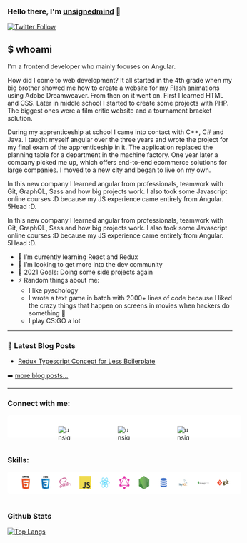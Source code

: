 ### Hello there, I'm [unsignedmind][website] 👋

[![Twitter Follow](https://img.shields.io/twitter/follow/unsignedmind?color=FF9900&logo=twitter&style=for-the-badge)](https://twitter.com/intent/follow?original_referer=https%3A%2F%2Fgithub.com%unsignedmind&screen_name=unsignedmind)

## \$ whoami

I'm a frontend developer who mainly focuses on Angular.

How did I come to web development? It all started in the 4th grade when my big brother showed me how to create a website for my Flash animations using Adobe Dreamweaver. From then on it went on. First I learned HTML and CSS. Later in middle school I started to create some projects with PHP. The biggest ones were a film critic website and a tournament bracket solution.

During my apprenticeship at school I came into contact with C++, C# and Java. I taught myself angular over the three years and wrote the project for my final exam of the apprenticeship in it. The application replaced the planning table for a department in the machine factory. One year later a company picked me up, which offers end-to-end ecommerce solutions for large companies. I moved to a new city and began to live on my own. 

In this new company I learned angular from professionals, teamwork with Git, GraphQL, Sass and how big projects work. I also took some Javascript online courses :D because my JS experience came entirely from Angular. 5Head :D.

In this new company I learned angular from professionals, teamwork with Git, GraphQL, Sass and how big projects work. I also took some Javascript online courses :D because my JS experience came entirely from Angular. 5Head :D.
- 🌱 I’m currently learning React and Redux
- 👯 I’m looking to get more into the dev community
- 🥅 2021 Goals: Doing some side projects again
- ⚡ Random things about me:
  - I like pyschology
  - I wrote a text game in batch with 2000+ lines of code because I liked the crazy things that happen on screens in movies when hackers do something 🤣
  - I play CS:GO a lot

---

### 📕 Latest Blog Posts

<!-- BLOG-POST-LIST:START -->
- [Redux Typescript Concept for Less Boilerplate](https://dev.to/unsignedmind/redux-typescritp-concept-reduce-boilerplate-44fk)
<!-- BLOG-POST-LIST:END -->

➡️ [more blog posts...][dev]

---

### Connect with me:

<div style="display: flex; justify-content: space-evenly; align-items: baseline; background-color: #fff; padding: 10px; width: 100%; height: 30px; border-radius: 5px;">

<div>

[<img align="left" alt="unsignedmind | Medium" src="https://www.flaticon.com/svg/static/icons/svg/2111/2111543.svg" height="30" width="30">][website]

</div>

<div>

[<img align="left" alt="unsignedmind | Twitter" height="30" width="30" src="https://cdn.jsdelivr.net/npm/simple-icons@v3/icons/twitter.svg" />][twitter]

</div>

<div>

[<img align="left" src="https://d2fltix0v2e0sb.cloudfront.net/dev-badge.svg" alt="unsignedmind's DEV Profile" height="30" width="30">][dev]

</div>
</div>

<br />

### Skills:

<div style="display: flex; justify-content: space-evenly; align-items: felx-start; background-color: #fff; padding: 10px; width: 100%; height: 30px; border-radius: 5px;">

<img align="left" alt="HTML5" width="26px" src="https://raw.githubusercontent.com/github/explore/80688e429a7d4ef2fca1e82350fe8e3517d3494d/topics/html/html.png" />

<img align="left" alt="CSS3" width="26px" src="https://raw.githubusercontent.com/github/explore/80688e429a7d4ef2fca1e82350fe8e3517d3494d/topics/css/css.png" />

<img align="left" alt="Sass" width="26px" src="https://raw.githubusercontent.com/github/explore/80688e429a7d4ef2fca1e82350fe8e3517d3494d/topics/sass/sass.png" />

<img align="left" alt="JavaScript" width="26px" src="https://raw.githubusercontent.com/github/explore/80688e429a7d4ef2fca1e82350fe8e3517d3494d/topics/javascript/javascript.png" />

<img align="left" alt="React" width="26px" src="https://raw.githubusercontent.com/github/explore/80688e429a7d4ef2fca1e82350fe8e3517d3494d/topics/react/react.png" />

<img align="left" alt="GraphQL" width="26px" src="https://raw.githubusercontent.com/github/explore/80688e429a7d4ef2fca1e82350fe8e3517d3494d/topics/graphql/graphql.png" />

<img align="left" alt="Node.js" width="26px" src="https://raw.githubusercontent.com/github/explore/80688e429a7d4ef2fca1e82350fe8e3517d3494d/topics/nodejs/nodejs.png" />

<img align="left" alt="SQL" width="26px" src="https://raw.githubusercontent.com/github/explore/80688e429a7d4ef2fca1e82350fe8e3517d3494d/topics/sql/sql.png" />

<img align="left" alt="MySQL" width="26px" src="https://raw.githubusercontent.com/github/explore/80688e429a7d4ef2fca1e82350fe8e3517d3494d/topics/mysql/mysql.png" />

<img align="left" alt="MongoDB" width="26px" src="https://raw.githubusercontent.com/github/explore/80688e429a7d4ef2fca1e82350fe8e3517d3494d/topics/mongodb/mongodb.png" />

<img align="left" alt="Git" width="26px" src="https://raw.githubusercontent.com/github/explore/80688e429a7d4ef2fca1e82350fe8e3517d3494d/topics/git/git.png" />

</div>

<br />

### Github Stats

[![Top Langs](https://github-readme-stats.vercel.app/api/top-langs/?username=unsignedmind&layout=compact&hide_border=true)](https://github.com/unsignedmind/github-readme-stats)

[website]: https://unsignedmind.medium.com
[twitter]: https://twitter.com/unsignedmind
[dev]: https://dev.to/unsignedmind

